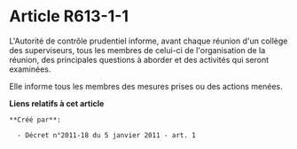 # Article R613-1-1

L'Autorité de contrôle prudentiel informe, avant chaque réunion d'un collège des superviseurs, tous les membres de celui-ci
de l'organisation de la réunion, des principales questions à aborder et des activités qui seront examinées. 

Elle informe tous les membres des mesures prises ou des actions menées.

**Liens relatifs à cet article**

	**Créé par**:

	  - Décret n°2011-18 du 5 janvier 2011 - art. 1
